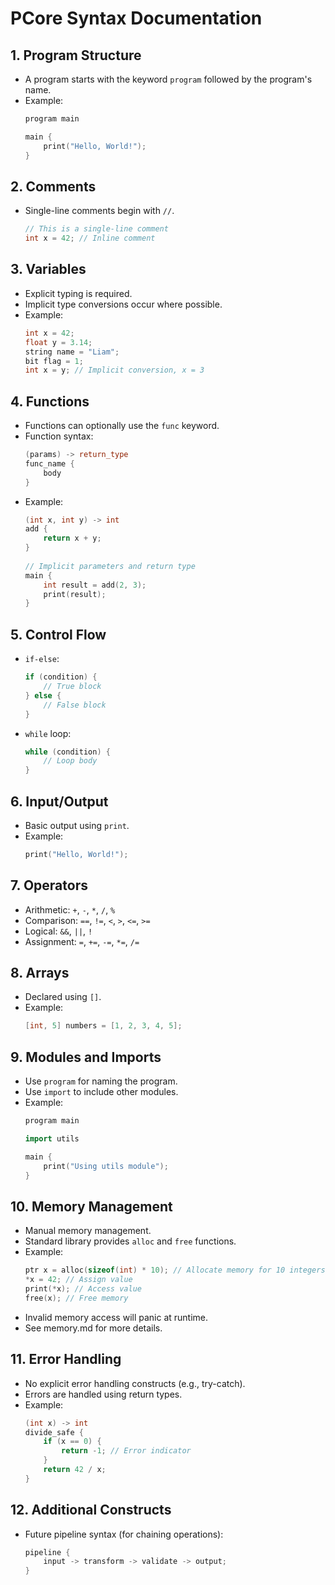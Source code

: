 # PCore Syntax Documentation

## 1. Program Structure
- A program starts with the keyword `program` followed by the program's name.
- Example:
  ```c++
  program main
  
  main {
      print("Hello, World!");
  }
  ```

## 2. Comments
- Single-line comments begin with `//`.
  ```c++
  // This is a single-line comment
  int x = 42; // Inline comment
  ```

## 3. Variables
- Explicit typing is required.
- Implicit type conversions occur where possible.
- Example:
  ```c++
  int x = 42;
  float y = 3.14;
  string name = "Liam";
  bit flag = 1;
  int x = y; // Implicit conversion, x = 3
  ```

## 4. Functions
- Functions can optionally use the `func` keyword.
- Function syntax:
  ```c++
  (params) -> return_type
  func_name {
      body
  }
  ```
- Example:
  ```c++
  (int x, int y) -> int 
  add {
      return x + y;
  }
    
  // Implicit parameters and return type
  main {
      int result = add(2, 3);
      print(result);
  }
  ```

## 5. Control Flow
- `if-else`:
  ```c++
  if (condition) {
      // True block
  } else {
      // False block
  }
  ```
- `while` loop:
  ```c++
  while (condition) {
      // Loop body
  }
  ```

## 6. Input/Output
- Basic output using `print`.
- Example:
  ```c++
  print("Hello, World!");
  ```

## 7. Operators
- Arithmetic: `+`, `-`, `*`, `/`, `%`
- Comparison: `==`, `!=`, `<`, `>`, `<=`, `>=`
- Logical: `&&`, `||`, `!`
- Assignment: `=`, `+=`, `-=`, `*=`, `/=`

## 8. Arrays
- Declared using `[]`.
- Example:
  ```c++
  [int, 5] numbers = [1, 2, 3, 4, 5];
  ```

## 9. Modules and Imports
- Use `program` for naming the program.
- Use `import` to include other modules.
- Example:
  ```c++
  program main

  import utils

  main {
      print("Using utils module");
  }
  ```

## 10. Memory Management
- Manual memory management.
- Standard library provides `alloc` and `free` functions.
- Example:
  ```c++
  ptr x = alloc(sizeof(int) * 10); // Allocate memory for 10 integers
  *x = 42; // Assign value
  print(*x); // Access value
  free(x); // Free memory
  ```
- Invalid memory access will panic at runtime.
- See memory.md for more details.

## 11. Error Handling
- No explicit error handling constructs (e.g., try-catch).
- Errors are handled using return types.
- Example:
  ```c++
  (int x) -> int 
  divide_safe {
      if (x == 0) {
          return -1; // Error indicator
      }
      return 42 / x;
  }
  ```

## 12. Additional Constructs
- Future pipeline syntax (for chaining operations):
  ```c++
  pipeline {
      input -> transform -> validate -> output;
  }
  ```

